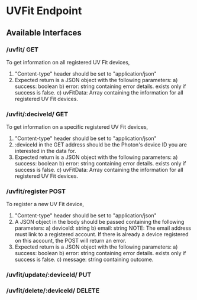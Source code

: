 # UVFit Endpoint

## Available Interfaces

### /uvfit/ GET

To get information on all registered UV Fit devices,
1. "Content-type" header should be set to "application/json"
2. Expected return is a JSON object with the following parameters:
    a) success: boolean
    b) error: string containing error details. exists only if success is false.
    c) uvFitData: Array containing the information for all registered UV Fit devices.

### /uvfit/:deciveId/ GET

To get information on a specific registered UV Fit devices,
1. "Content-type" header should be set to "application/json"
2. :deviceId in the GET address should be the Photon's device ID you are interested in the data for.
3. Expected return is a JSON object with the following parameters:
    a) success: boolean
    b) error: string containing error details. exists only if success is false.
    c) uvFitData: Array containing the information for all registered UV Fit devices.

### /uvfit/register POST

To register a new UV Fit device,
1. "Content-type" header should be set to "application/json"
2. A JSON object in the body should be passed containing the following parameters:
    a) deviceId: string
    b) email: string
    NOTE: The email address must link to a registered account. If there is already a device registered on this account, the POST will return an error.
3. Expected return is a JSON object with the following parameters:
    a) success: boolean
    b) error: string containing error details. exists only if success is false.
    c) message: string containing outcome.

### /uvfit/update/:deviceId/ PUT

### /uvfit/delete/:deviceId/ DELETE
